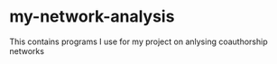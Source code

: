 # my-network-analysis
This contains programs I use for my project on anlysing coauthorship networks
